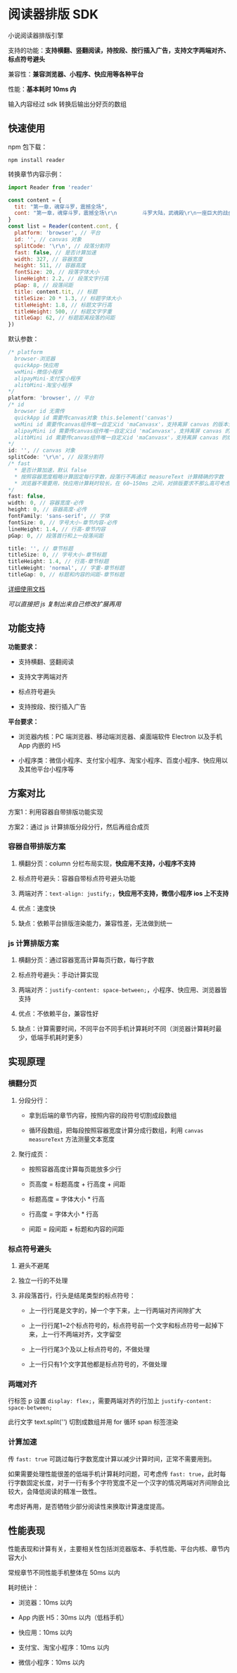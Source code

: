 # 阅读器排版 SDK

小说阅读器排版引擎

支持的功能：**支持横翻、竖翻阅读，持按段、按行插入广告，支持文字两端对齐、标点符号避头**

兼容性：**兼容浏览器、小程序、快应用等各种平台**

性能：**基本耗时 10ms 内**

输入内容经过 sdk 转换后输出分好页的数组

## 快速使用

npm 包下载：

`npm install reader`

转换章节内容示例：

```js
import Reader from 'reader'

const content = {
  tit: "第一章，魂穿斗罗，震撼全场",
  cont: "第一章，魂穿斗罗，震撼全场\r\n        斗罗大陆，武魂殿\r\n一座巨大的战台上，数十道身影瘫倒在地，战台一片狼藉，并且夹杂着一阵阵痛苦的呻吟……\r\n战台周围的观众席上一片哗然，震撼的看着那名身穿蓝色短衫的少年。\r\n天水学院\r\n“哇啊，冰儿姐，唐三好厉害，刚刚那是什么招式？”\r\n水冰儿身穿蓝色短裙，面容精致，雪白修长的大长腿上穿着过膝长靴，御姐范十足。\r\n只见她柳眉微蹙，缓缓道：“不清楚，不过倒是听史莱克的同学提到过一种名为暗器的东西，也不知是不是这样？”\r\n史莱克学院\r\n院长弗兰德面容惊讶：“小刚，刚刚小三使用的是什么手段？”\r\n玉小刚摇了摇头：“不清楚，或许是他隐藏的底牌吧。”\r\n弗兰德笑道：“这个臭小子真是的，连我们都瞒！”\r\n“不过如此以来，武魂殿队员已经全军覆没，冠军是我们的了！”\r\n七宝琉璃宗\r\n宁宗主感叹一声：“真是个出乎意料的小家伙，先是硬撼胡列娜两人的武魂融合，再是用匪夷所思的手段放倒其他成员。”\r\n骨斗罗讥讽一笑：“若是没有意外，武魂殿这次是赔了夫人又折兵，足足三块魂骨啊，呵呵……”\r\n就在此刻，旁边的毒斗罗突然发话：“教皇冕下，唐三的毒连老夫都无法解开，若是再不投降，你们武魂殿这一代黄金种子，恐怕就危险了……”\r\n武魂殿高台之上\r\n一名身穿浅紫色贴身衣裙的佳人，头戴皇冠，气质高贵冷艳，高挑匀称的身材性感无比，只不过此时她的表情却充满了不甘，握住权杖的玉手微微一紧。\r\n裁决长老无奈的看着她，等待着她的命令……\r\n“呃哈……”\r\n就在此刻，武魂殿队伍中突然有一名成员清醒过来。\r\n墨尘艰难的起身，茫然的环视一圈，心中暗道：我擦，什么情况？！\r\n墨尘原本是蓝星三流学校的大学生，就在他欢天喜地的看着斗罗动漫时，一道奇怪的声音出现在他脑海中，再次醒来就出现在这里……\r\n【叮，震惊系统得到宿主同意，正在绑定中1％、33％、99％、100％！】\r\n墨尘愣了片刻，随即终于明白了自己现在的处境，他竟然穿越到了武魂殿队伍，并且还是在全大陆高级魂师学院精英大赛的冠军之争，躺在他对面的赫然是史莱克七怪！\r\n【叮，系统绑定成功，宿主拥有一个新手大礼包，请问是否开启？】\r\n“开！”\r\n【提升十级魂力、或升级武魂、或一枚腿步魂骨】\r\n墨尘毫不犹豫的道：升级武魂！\r\n既然自己来到了斗罗世界，那就绝对不能辜负上天给他的这次机会，天下权势和佳人他都要！\r\n现在最重要的是打入武魂殿核心，争取到比比东的支持，如此一来才有机会和挂王唐三一争。\r\n十级魂力固然重要，但却不能立马获得魂环，魂骨虽然重要，但远比不上本命武魂！\r\n【叮，武魂提升，宿主原来器武魂为剑，现在提升为神剑】\r\n嗡嗡嗡……\r\n一阵白光闪烁，墨尘彻底起身，身上浮现一柄巨大的剑影。\r\n武魂殿高台上\r\n七宝琉璃宗的剑斗罗身体一震：“这怎么可能？！”\r\n骨斗罗：“怎么了？”\r\n剑斗罗惊叹道：“刚刚老夫的武魂微微颤动，他的武魂品质恐怕在老夫之上！”\r\n宁风致面容一沉：“武魂殿的底蕴真是深不可测！”\r\n与此同时场面一片哗然，就连武魂殿中人也露出惊喜的神色，然后崇拜般的看向他们的教皇冕下，以为墨尘也是她的手段。\r\n墨尘之前可是武魂殿队伍中最不起眼的存在，也是魂力最低的存在，没想到今天却让他们大跌眼镜！\r\n比比东冷峻的俏脸先是微微一怔，美眸闪过一丝疑惑，随机嘴角微微上扬，无论如何，他是武魂殿的人，今日武魂殿威震天下就靠他了。\r\n就在此刻，毒斗罗突然发话：“墨尘虽然拥有底牌，但是唐三的毒已经深入他的经脉和五脏，若是再不治疗，恐怕也撑不了多久！”\r\n裁决长老看向比比东，等待她的命令。\r\n比比东面无表情的道：“除了墨尘，武魂殿其他六名成员退场。”\r\n话音刚落，不远处的玉小刚突然道：“史莱克学院，唐三退场。”\r\n唐三以一己之力硬撼胡列娜和其兄长的武魂融合技，然后又用最后的力量把八蛛魂骨残片割伤了武魂殿其他成员，身体早已不堪重负，倒地昏迷。\r\n宁风致淡淡道：“七宝有名，三曰魂。”\r\n呼呼呼……\r\n一个巨大的琉璃塔出现在众人头顶，唐三在史莱克众人的拥护中起身。\r\n比比东淡漠的看着他们：“解毒吧。”\r\n数息之后，唐三为武魂殿六名队伍解完毒，随后惊讶的望向武台，心中暗道：他竟然能抗住我的毒，隐藏的好深，不过就算如此，他也绝对不可能胜过戴老大和小舞六人。\r\n神风学院\r\n一名身穿血红色短期的绝色少女惊讶的看着墨尘，咬牙切齿的道：“墨尘加油，一定要把史莱克学院打败！”\r\n“很难……”风笑天摇了摇头：“现在就看他们谁先恢复，你们看奥斯卡和小舞已经起身了，而那墨尘仍然身负剧毒。”\r\n“别忘了，刚刚毒斗罗亲口说过，唐三的毒只有他能解。”\r\n火舞狠狠的瞪了他一眼：“你不行，不代表他不行，墨尘一定可以打败史莱克！”\r\n“哎……”风笑天摇了摇头，对火舞盲目的信任有些无奈，他虽然喜欢火舞，但却不吃醋，因为他知道，只要是与史莱克为敌，火舞都会无条件支持！\r\n武台上\r\n墨尘嘴唇发紫，气息紊乱，就连身上的武魂都开始若隐若现，根本无法正常行动。\r\n擦，怪不得这名武魂殿的成员先死了，不仅因为他实力最低，最重要的是这毒太狠了！\r\n【叮，系统收到来自天水学院震惊值99+】\r\n【叮，系统收到神风学院震惊值99+】\r\n【叮，系统收到武魂殿震惊值99+】\r\n【……】\r\n短短不到一息的功夫，墨尘就收到数万震惊值，脑海中浮现出系统兑换页面。\r\n【魂宗提升一级魂力999震惊值，万年级魂环9999，魂骨99999】\r\n高台上\r\n毒斗罗双手抱怀：“教皇冕下，我想提醒您一下，墨尘的武魂虽强，但也只能延缓毒的发作，若是再迟一些，恐怕……”\r\n比比东再次陷入两难境地，今天的情况早已出乎她的意料，本以为武魂殿会轻而易举的取胜，却没想到出现这么多变故！\r\n墨尘的潜力已经丝毫不逊于七宝琉璃宗的剑斗罗，甚至犹在其上，若是将来成长起来，必然会成为她的左膀右臂，助她完全掌握武魂殿，甚至一统天下！\r\n就算现在认输，武魂殿丢了面子和三块魂骨，但对于她来说，若是能收获墨尘，也不算输……\r\n比比东冷眼扫了一下史莱克学院，淡淡道：“武魂殿……”\r\n“等等！”\r\n就在教皇想要宣布命令时，武台上的墨尘突然打断了她的话，场面一度寂静。\r\n比比东俏脸骤然一冷，随后发现是墨尘时神情微微一缓：“墨尘，你还有何事？”\r\n“嗤……”墨尘嗤之一笑：“教皇姐姐还是先别急着下结论。”\r\n“万一这毒……我能解呢？”\r\n\r\n新书（斗罗：从迎娶比比东开始无敌）已经十几万字了，求支持呀！\r\n\r\n\r\n(本章完)\r\n"
}
const list = Reader(content.cont, {
  platform: 'browser', // 平台
  id: '', // canvas 对象
  splitCode: '\r\n', // 段落分割符
  fast: false, // 是否计算加速
  width: 327, // 容器宽度
  height: 511, // 容器高度
  fontSize: 20, // 段落字体大小
  lineHeight: 2.2, // 段落文字行高
  pGap: 8, // 段落间距
  title: content.tit, // 标题
  titleSize: 20 * 1.3, // 标题字体大小
  titleHeight: 1.8, // 标题文字行高
  titleWeight: 500, // 标题文字字重
  titleGap: 62, // 标题距离段落的间距
})
```

默认参数：

```js
/* platform
  browser-浏览器
  quickApp-快应用
  wxMini-微信小程序
  alipayMini-支付宝小程序
  alitbMini-淘宝小程序
*/
platform: 'browser', // 平台
/* id
  browser id 无需传
  quickApp id 需要传canvas对象 this.$element('canvas')
  wxMini id 需要传canvas组件唯一自定义id 'maCanvasx'，支持离屏 canvas 的版本无需传
  alipayMini id 需要传canvas组件唯一自定义id 'maCanvasx'，支持离屏 canvas 的版本无需传
  alitbMini id 需要传canvas组件唯一自定义id 'maCanvasx'，支持离屏 canvas 的版本无需传
*/
id: '', // canvas 对象
splitCode: '\r\n', // 段落分割符
/* fast
  * 是否计算加速，默认 false
  * 按照容器宽度粗略计算固定每行字数，段落行不再通过 measureText 计算精确的字数
  * 浏览器不需要用，快应用计算耗时较长，在 60~150ms 之间，对排版要求不那么高可考虑使用以此提高速度
*/
fast: false,
width: 0, // 容器宽度-必传
height: 0, // 容器高度-必传
fontFamily: 'sans-serif', // 字体
fontSize: 0, // 字号大小-章节内容-必传
lineHeight: 1.4, // 行高-章节内容
pGap: 0, // 段落首行和上一段落间距

title: '', // 章节标题
titleSize: 0, // 字号大小-章节标题
titleHeight: 1.4, // 行高-章节标题
titleWeight: 'normal', // 字重-章节标题
titleGap: 0, // 标题和内容的间距-章节标题
```

[详细使用文档](https://cjm0.github.io/blog/page/list/read.html)

*可以直接把 js 复制出来自己修改扩展再用*

## 功能支持

**功能要求：**

- 支持横翻、竖翻阅读

- 支持文字两端对齐

- 标点符号避头

- 支持按段、按行插入广告

**平台要求：**

- 浏览器内核：PC 端浏览器、移动端浏览器、桌面端软件 Electron 以及手机 App 内嵌的 H5

- 小程序类：微信小程序、支付宝小程序、淘宝小程序、百度小程序、快应用以及其他平台小程序等

## 方案对比

方案1：利用容器自带排版功能实现

方案2：通过 js 计算排版分段分行，然后再组合成页

### 容器自带排版方案

1. 横翻分页：column 分栏布局实现，**快应用不支持，小程序不支持**

2. 标点符号避头：容器自带标点符号避头功能

3. 两端对齐：`text-align: justify;`，**快应用不支持，微信小程序 ios 上不支持**

4. 优点：速度快

5. 缺点：依赖平台排版渲染能力，兼容性差，无法做到统一

### js 计算排版方案

1. 横翻分页：通过容器宽高计算每页行数，每行字数

2. 标点符号避头：手动计算实现

3. 两端对齐：`justify-content: space-between;`，小程序、快应用、浏览器皆支持

4. 优点：不依赖平台，兼容性好

5. 缺点：计算需要时间，不同平台不同手机计算耗时不同（浏览器计算耗时最少，低端手机耗时更多）

## 实现原理

### 横翻分页

1. 分段分行：

    - 拿到后端的章节内容，按照内容的段符号切割成段数组

    - 循环段数组，把每段按照容器宽度计算分成行数组，利用 `canvas measureText` 方法测量文本宽度

2. 聚行成页：

    - 按照容器高度计算每页能放多少行

    - 页高度 = 标题高度 + 行高度 + 间距

    - 标题高度 = 字体大小 * 行高

    - 行高度 = 字体大小 * 行高

    - 间距 = 段间距 + 标题和内容的间距

### 标点符号避头

1. 避头不避尾

2. 独立一行的不处理

3. 非段落首行，行头是结尾类型的标点符号：

    - 上一行行尾是文字的，掉一个字下来，上一行两端对齐间隙扩大

    - 上一行行尾1~2个标点符号的，标点符号前一个文字和标点符号一起掉下来，上一行不两端对齐，文字留空

    - 上一行行尾3个及以上标点符号的，不做处理

    - 上一行只有1个文字其他都是标点符号的，不做处理

### 两端对齐

行标签 p 设置 `display: flex;`，需要两端对齐的行加上 `justify-content: space-between;`

此行文字 text.split('') 切割成数组并用 for 循环 span 标签渲染

### 计算加速

传 `fast: true` 可跳过每行字数宽度计算以减少计算时间，正常不需要用到。

如果需要处理性能很差的低端手机计算耗时问题，可考虑传 `fast: true`，此时每行字数固定长度，对于一行有多个字符宽度不足一个汉字的情况两端对齐间隙会比较大，会降低阅读的精准一致性。

考虑好再用，是否牺牲少部分阅读性来换取计算速度提高。

## 性能表现

性能表现和计算有关，主要相关性包括浏览器版本、手机性能、平台内核、章节内容大小

常规章节不同性能手机整体在 50ms 以内

耗时统计：

- 浏览器：10ms 以内

- App 内嵌 H5：30ms 以内（低档手机）

- 快应用：10ms 以内

- 支付宝、淘宝小程序：10ms 以内

- 微信小程序：10ms 以内

